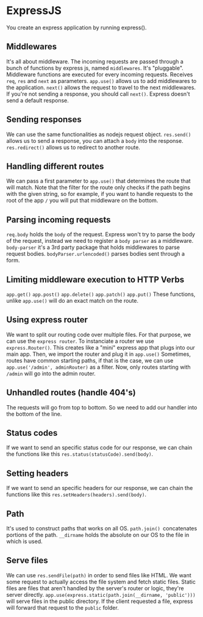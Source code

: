 # ExpressJS
You create an express application by running express().

## Middlewares
It's all about middleware. The incoming requests are passed through a bunch of functions by express js, named `middlewares`.
It's "pluggable".
Middleware functions are executed for every incoming requests.
Receives `req`, `res` and `next` as parameters.
`app.use()` allows us to add middlewares to the application.
`next()` allows the request to travel to the next middlewares.
If you're not sending a response, you should call `next()`.
Express doesn't send a default response.

## Sending responses
We can use the same functionalities as nodejs request object.
`res.send()` allows us to send a response, you can attach a `body` into the response.
`res.redirect()` allows us to redirect to another route.

## Handling different routes
We can pass a first parameter to `app.use()` that determines the route that will match.
Note that the filter for the route only checks if the path begins with the given string,
so for example, if you want to handle requests to the root of the app `/` you will put that
middleware on the bottom.

## Parsing incoming requests
`req.body` holds the `body` of the request.
Express won't try to parse the body of the request, instead we need to register a `body parser` as a middleware.
`body-parser` it's a 3rd party package that holds middlewares to parse request bodies.
`bodyParser.urlencoded()` parses bodies sent through a form.

## Limiting middleware execution to HTTP Verbs
`app.get()`
`app.post()`
`app.delete()`
`app.patch()`
`app.put()`
These functions, unlike `app.use()` will do an exact match on the route.

## Using express router
We want to split our routing code over multiple files.
For that purpose, we can use the `express router`.
To instanciate a router we use `express.Router()`.
This creates like a "mini" express app that plugs into our main app.
Then, we import the router and plug it in `app.use()`
Sometimes, routes have common starting paths, if that is the case, we can use `app.use('/admin', adminRouter)` as a filter.
Now, only routes starting with `/admin` will go into the admin router.

## Unhandled routes (handle 404's)
The requests will go from top to bottom. So we need to add our handler into the bottom of the line.

## Status codes
If we want to send an specific status code for our response, we can chain the functions like this `res.status(statusCode).send(body)`.

## Setting headers
If we want to send an specific headers for our response, we can chain the functions like this `res.setHeaders(headers).send(body)`.

## Path
It's used to construct paths that works on all OS.
`path.join() `concatenates portions of the path.
`__dirname` holds the absolute on our OS to the file in which is used.

## Serve files
We can use `res.sendFile(path)` in order to send files like HTML.
We want some request to actually access the file system and fetch static files.
Static files are files that aren't handled by the server's router or logic, they're server directly.
`app.use(express.static(path.join(__dirname, 'public')))` will serve files in the public directory.
If the client requested a file, express will forward that request to the `public` folder.
